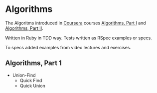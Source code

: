 # Algorithms

The Algoritms introduced in [Coursera](http://coursera.org) courses [Algorithms, Part I](https://www.coursera.org/course/algs4partI) and [Algorithms, Part II](https://www.coursera.org/course/algs4partII).

Written in Ruby in TDD way. Tests written as RSpec examples or specs.

To specs added examples from video lectures and exercises.

## Algorithms, Part 1

* Union-Find
    * Quick Find
    * Quick Union
